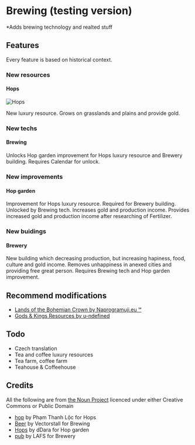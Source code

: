 # Brewing (testing version)

*Adds brewing technology and realted stuff

## Features
Every feature is based on historical context.

### New resources

#### Hops
![Hops](https://github.com/Iver88/Unciv-Brewing/blob/master/Brewing/Preview/Hops.png?raw=true)

New luxury resource. Grows on grasslands and plains and provide gold.

### New techs

#### Brewing
Unlocks Hop garden improvement for Hops luxury resource and Brewery building. Requires Calendar for unlock.

### New improvements

#### Hop garden
Improvement for Hops luxury resource. Required for Brewery building. Unlocked by Brewing tech. Increases gold and production income. Provides increased gold and production income after researching of Fertilizer.

### New buidings

#### Brewery
New building which decreasing production, but increasing hapiness, food, culture and gold income. Removes unhappiness in anexed cities and providing free great person. Requires Brewing tech and Hop garden improvement.

## Recommend modifications
- [Lands of the Bohemian Crown by Naprogramuji.eu ℠](https://github.com/Iver88/Unciv-Lands-of-the-Bohemian-Crown)
- [Gods & Kings Resources by u-ndefined](https://cdn.discordapp.com/attachments/664739473367760908/690937968323723315/GK_Resources_v1.1.zip)

## Todo
- Czech translation
- Tea and coffee luxury resources
- Tea farm, coffee farm
- Teahouse & Coffeehouse

## Credits
All the following are from [the Noun Project](https://thenounproject.com) licenced under either Creative Commons or Public Domain

- [hop](https://thenounproject.com/search/?q=hop&i=2803410) by Phạm Thanh Lộc for Hops
- [Beer](https://thenounproject.com/search/?q=beer&i=3191428) by Vectorstall for Brewing
- [Hops](https://thenounproject.com/search/?q=hop&i=1821207) by dDara for Hop garden
- [pub](https://thenounproject.com/search/?q=brewery&i=2559155) by LAFS for Brewery
